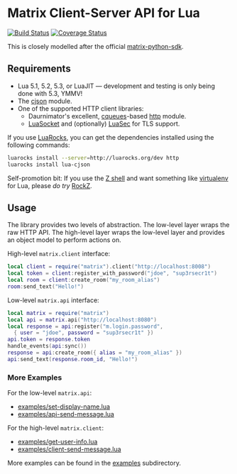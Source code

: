 Matrix Client-Server API for Lua
================================

[![Build Status](https://travis-ci.org/aperezdc/lua-matrix.svg?branch=master)](https://travis-ci.org/aperezdc/lua-matrix)
[![Coverage Status](https://coveralls.io/repos/github/aperezdc/lua-matrix/badge.svg?branch=master)](https://coveralls.io/github/aperezdc/lua-matrix?branch=master)

This is closely modelled after the official
[matrix-python-sdk](https://github.com/matrix-org/matrix-python-sdk).


Requirements
------------

* Lua 5.1, 5.2, 5.3, or LuaJIT — development and testing is only being done
  with 5.3, YMMV!
* The [cjson](http://www.kyne.com.au/~mark/software/lua-cjson.php) module.
* One of the supported HTTP client libraries:
  - Daurnimator's excellent,
    [cqueues](http://25thandclement.com/~william/projects/cqueues.html)-based
    [http](https://github.com/daurnimator/lua-http) module.
  - [LuaSocket](http://w3.impa.br/~diego/software/luasocket) and (optionally)
    [LuaSec](https://github.com/brunoos/luasec) for TLS support.

If you use [LuaRocks](https://luarocks.org), you can get the dependencies
installed using the following commands:

```sh
luarocks install --server=http://luarocks.org/dev http
luarocks install lua-cjson
```

Self-promotion bit: If you use the [Z shell](http://www.zsh.org/) and want
something like
[virtualenv](http://docs.python-guide.org/en/latest/dev/virtualenvs/) for Lua,
please *do try* [RockZ](https://github.com/aperezdc/rockz).


Usage
-----

The library provides two levels of abstraction. The low-level layer wraps the
raw HTTP API. The high-level layer wraps the low-level layer and provides an
object model to perform actions on.

High-level `matrix.client` interface:

```lua
local client = require("matrix").client("http://localhost:8008")
local token = client:register_with_password("jdoe", "sup3rsecr1t")
local room = client:create_room("my_room_alias")
room:send_text("Hello!")
```

Low-level `matrix.api` interface:

```lua
local matrix = require("matrix")
local api = matrix.api("http://localhost:8080")
local response = api:register("m.login.password",
  { user = "jdoe", password = "sup3rsecr1t" })
api.token = response.token
handle_events(api:sync())
response = api:create_room({ alias = "my_room_alias" })
api:send_text(response.room_id, "Hello!")
```

### More Examples

For the low-level `matrix.api`:

* [examples/set-display-name.lua](./examples/set-display-name.lua)
* [examples/api-send-message.lua](./examples/api-send-message.lua)

For the high-level `matrix.client`:

* [examples/get-user-info.lua](./examples/get-user-info.lua)
* [examples/client-send-message.lua](./examples/client-send-message.lua)

More examples can be found in the [examples](./examples) subdirectory.
